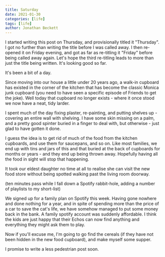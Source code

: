 ```yaml
---
title: Saturday
date: 2021-01-30
categories: [life]
tags: [life]
author: Jonathan Beckett
---
```


I started writing this post on Thursday, and provisionally titled it "Thursday". I got no further than writing the title before I was called away. I then re-opened it on Friday evening, and got as far as re-titling it "Friday" before being called away again. Let's hope the third re-titling leads to more than just the title being written. It's looking good so far.

It's been a bit of a day.

Since moving into our house a little under 20 years ago, a walk-in cupboard has existed in the corner of the kitchen that has become the classic Monica junk cupboard (you need to have seen a specific episode of Friends to get the joke). Well today that cupboard no longer exists - where it once stood we now have a neat, tidy larder.

I spent much of the day fixing plaster, re-painting, and putting shelves up - covering an entire wall with shelving. I have some skin missing on a palm, and a pretty good spinter buried in a finger to deal with, but otherwise - just glad to have gotten it done.

I guess the idea is to get rid of much of the food from the kitchen cupboards, and use them for saucepans, and so on. Like most families, we end up with tins and jars of this and that buried at the back of cupboards for months or years - and they end up being thrown away. Hopefully having all the food in sight will stop that happening.

It took our eldest daughter no time at all to realise she can visit the new food store without being spotted walking past the living room doorway.

(ten minutes pass while I fall down a Spotify rabbit-hole, adding a number of playlists to my short-list)

We signed up for a family plan on Spotify this week. Having gone nowhere and done nothing for a year, and in spite of spending more than the price of a car to save the cat's life, we have somehow managed to put some money back in the bank. A family spotify account was suddenly affordable. I think the kids are just happy that their Echos can now find anything and everything they might ask them to play.

Now if you'll excuse me, I'm going to go find the cereals (if they have not been hidden in the new food cupboard), and make myself some supper.

I promise to write a less pedestrian post soon.